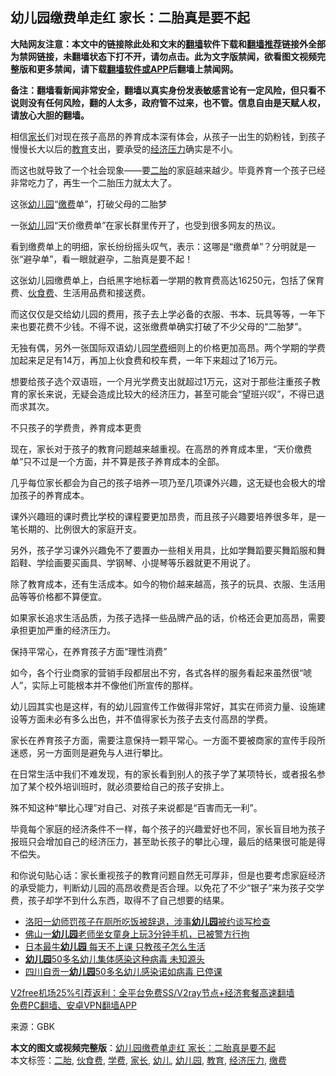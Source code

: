  <h2>幼儿园缴费单走红 家长：二胎真是要不起</h2> <p class="notice"><b>大陆网友注意：本文中的链接除此处和文末的<a href="https://github.com/bannedbook/fanqiang" >翻墙</a>软件下载和<a href="https://github.com/killgcd/justmysocks/blob/master/README.md">翻墙推荐</a>链接外全部为禁网链接，未翻墙状态下打不开，请勿点击。此为文字版禁闻，欲看图文视频完整版和更多禁闻，请下载<a href="https://github.com/bannedbook/fanqiang">翻墙软件或APP</a>后翻墙上禁闻网。</p><p>备注：翻墙看新闻非常安全，翻墙以真实身份发表敏感言论有一定风险，但只看不说则没有任何风险，翻的人太多，政府管不过来，也不管。信息自由是天赋人权，请放心大胆的翻墙。</b></p>  <div class="entry"> <p>相信<a href="https://www.bannedbook.org/bnews/tag/%E5%AE%B6%E9%95%BF/" class="st_tag internal_tag" rel="tag" title="标签 家长 下的日志">家长</a>们对现在孩子高昂的养育成本深有体会，从孩子一出生的奶粉钱，到孩子慢慢长大以后的<a href="https://www.bannedbook.org/bnews/tag/%e6%95%99%e8%82%b2/" class="st_tag internal_tag" rel="tag" title="标签 教育 下的日志">教育</a>支出，要承受的<a href="https://www.bannedbook.org/bnews/tag/%E7%BB%8F%E6%B5%8E%E5%8E%8B%E5%8A%9B/" class="st_tag internal_tag" rel="tag" title="标签 经济压力 下的日志">经济压力</a>确实是不小。</p> <p>而这也就导致了一个社会现象——要<a href="https://www.bannedbook.org/bnews/tag/%E4%BA%8C%E8%83%8E/" class="st_tag internal_tag" rel="tag" title="标签 二胎 下的日志">二胎</a>的家庭越来越少。毕竟养育一个孩子已经非常吃力了，再生一个二胎压力就太大了。</p> <p>这张<a href="https://www.bannedbook.org/bnews/tag/%e5%b9%bc%e5%84%bf%e5%9b%ad/" class="st_tag internal_tag" rel="tag" title="标签 幼儿园 下的日志">幼儿园</a>“<a href="https://www.bannedbook.org/bnews/tag/%E7%BC%B4%E8%B4%B9/" class="st_tag internal_tag" rel="tag" title="标签 缴费 下的日志">缴费</a>单”，打破父母的二胎梦</p> <p>一张<a href="https://www.bannedbook.org/bnews/tag/%E5%B9%BC%E5%84%BF/" class="st_tag internal_tag" rel="tag" title="标签 幼儿 下的日志">幼儿</a>园“天价缴费单”在家长群里传开了，也受到很多网友的热议。</p> <p>看到缴费单上的明细，家长纷纷摇头叹气，表示：这哪是“缴费单”？分明就是一张“避孕单”，看一眼就避孕，二胎真是要不起！</p> <p>这张幼儿园缴费单上，白纸黑字地标着一学期的教育费高达16250元，包括了保育费、<a href="https://www.bannedbook.org/bnews/tag/%E4%BC%99%E9%A3%9F%E8%B4%B9/" class="st_tag internal_tag" rel="tag" title="标签 伙食费 下的日志">伙食费</a>、生活用品费和接送费。</p>  <p>而这仅仅是交给幼儿园的费用，孩子去上学必备的衣服、书本、玩具等等，一年下来也要花费不少钱。不得不说，这张缴费单确实打破了不少父母的“二胎梦”。</p> <p>无独有偶，另外一张国际双语幼儿园<a href="https://www.bannedbook.org/bnews/tag/%E5%AD%A6%E8%B4%B9/" class="st_tag internal_tag" rel="tag" title="标签 学费 下的日志">学费</a>细则上的价格更加高昂。两个学期的学费加起来足足有14万，再加上伙食费和校车费，一年下来超过了16万元。</p> <p>想要给孩子选个双语班，一个月光学费支出就超过1万元，这对于那些注重孩子教育的家长来说，无疑会造成比较大的经济压力，甚至可能会“望班兴叹”，不得已退而求其次。</p> <p>不只孩子的学费贵，养育成本更贵</p> <p>现在，家长对于孩子的教育问题越来越重视。在高昂的养育成本里，“天价缴费单”只不过是一个方面，并不算是孩子养育成本的全部。</p> <p>几乎每位家长都会为自己的孩子培养一项乃至几项课外兴趣，这无疑也会极大的增加孩子的养育成本。</p>  <p>课外兴趣班的课时费比学校的课程要更加昂贵，而且孩子兴趣要培养很多年，是一笔长期的、比例很大的家庭开支。</p> <p>另外，孩子学习课外兴趣免不了要置办一些相关用具，比如学舞蹈要买舞蹈服和舞蹈鞋、学绘画要买画具、学钢琴、小提琴等乐器就更不用说了。</p> <p>除了教育成本，还有生活成本。如今的物价越来越高，孩子的玩具、衣服、生活用品等等价格都不算便宜。</p> <p>如果家长追求生活品质，为孩子选择一些品牌产品的话，价格还会更加高昂，需要承担更加严重的经济压力。</p> <p>保持平常心，在养育孩子方面“理性消费”</p> <p>如今，各个行业商家的营销手段都层出不穷，各式各样的服务看起来虽然很“唬人”，实际上可能根本并不像他们所宣传的那样。</p>  <p>幼儿园其实也是这样，有的幼儿园宣传工作做得非常好，其实在师资力量、设施建设等方面未必有多么出色，并不值得家长为孩子去支付高昂的学费。</p> <p>家长在养育孩子方面，需要注意保持一颗平常心。一方面不要被商家的宣传手段所迷惑，另一方面则是避免与人进行攀比。</p> <p>在日常生活中我们不难发现，有的家长看到别人的孩子学了某项特长，或者报名参加了某个校外培训班时，就必须要给自己的孩子安排上。</p> <p>殊不知这种“攀比心理”对自己、对孩子来说都是“百害而无一利”。</p> <p>毕竟每个家庭的经济条件不一样，每个孩子的兴趣爱好也不同，家长盲目地为孩子报班只会增加自己的经济压力，甚至助长孩子的攀比心理，最后的结果很可能是得不偿失。</p> <p>和你说句贴心话：家长重视孩子的教育问题自然无可厚非，但是也要考虑家庭经济的承受能力，判断幼儿园的高昂收费是否合理。以免花了不少“银子”来为孩子交学费，孩子却学不到什么东西，取得不了自己想要的结果。</p>  <ul class='op-related-articles' title='相关阅读'> <li><a href='https://www.bannedbook.org/bnews/baitai/20201225/1454684.html' target='_blank'>洛阳一幼师罚孩子在厕所吃饭被辞退，涉事<b>幼儿园</b>被约谈写检查</a></li> <li><a href='https://www.bannedbook.org/bnews/baitai/20201208/1444106.html' target='_blank'>佛山一<b>幼儿园</b>老师坐女童身上玩3分钟手机，已被警方行拘</a></li> <li><a href='https://www.bannedbook.org/bnews/lifebaike/20201202/1440569.html' target='_blank'>日本最牛<b>幼儿园</b> 每天不上课 只教孩子怎么生活</a></li> <li><a href='https://www.bannedbook.org/bnews/cnnews/20201127/1438118.html' target='_blank'><b>幼儿园</b>50多名幼儿集体感染这种病毒 未知源头</a></li> <li><a href='https://www.bannedbook.org/bnews/cbnews/20201127/1437762.html' target='_blank'>四川自贡一<b>幼儿园</b>50多名幼儿感染诺如病毒 已停课</a></li> </ul> <p class="texttj"> <a href="https://www.bannedbook.org/forum23/topic22702.html" target="_blank">V2free机场25%引荐返利：全平台免费SS/V2ray节点+经济套餐高速翻墙</a><br/> <a href="https://github.com/bannedbook/fanqiang/wiki/%E7%A6%81%E9%97%BB%E7%BD%91%E5%AE%89%E5%8D%93%E7%BF%BB%E5%A2%99%E6%96%B0%E9%97%BBAPP" target="_blank">免费PC翻墙、安卓VPN翻墙APP</a></p><p> 来源：GBK </p><a name='sharetosocial'></a>       <div><b>本文的图文或视频完整版</b>：<a href='https://www.bannedbook.org/bnews/comments/20201227/1455807.html'>幼儿园缴费单走红 家长：二胎真是要不起</a></div>  </div><!--END ENTRY--> <div class="postfooter"> <div>本文标签：<a href="https://www.bannedbook.org/bnews/tag/%E4%BA%8C%E8%83%8E/" rel="tag">二胎</a>, <a href="https://www.bannedbook.org/bnews/tag/%E4%BC%99%E9%A3%9F%E8%B4%B9/" rel="tag">伙食费</a>, <a href="https://www.bannedbook.org/bnews/tag/%E5%AD%A6%E8%B4%B9/" rel="tag">学费</a>, <a href="https://www.bannedbook.org/bnews/tag/%E5%AE%B6%E9%95%BF/" rel="tag">家长</a>, <a href="https://www.bannedbook.org/bnews/tag/%E5%B9%BC%E5%84%BF/" rel="tag">幼儿</a>, <a href="https://www.bannedbook.org/bnews/tag/%e5%b9%bc%e5%84%bf%e5%9b%ad/" rel="tag">幼儿园</a>, <a href="https://www.bannedbook.org/bnews/tag/%e6%95%99%e8%82%b2/" rel="tag">教育</a>, <a href="https://www.bannedbook.org/bnews/tag/%E7%BB%8F%E6%B5%8E%E5%8E%8B%E5%8A%9B/" rel="tag">经济压力</a>, <a href="https://www.bannedbook.org/bnews/tag/%E7%BC%B4%E8%B4%B9/" rel="tag">缴费</a></div>  </div><!--END POSTFOOTER--> 